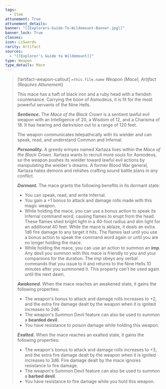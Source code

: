 ```yaml
---
tags:
  - Item
attunement: True
attunement_details: 
banner: "[[Explorers-Guide-To-Wildemount-Banner.jpg]]"
banner_lock: True
classes:
icon: LiSwords
rarity: Artifact
sources:
  - "[[Explorer's Guide to Wildemount]]"
type: Weapon
type_details: Mace
---
```

>[!artifact-weapon-callout] `=this.file.name`
>*Weapon (Mace), Artifact (Requires Attunement)*
>
>This mace has a haft of black iron and a ruby head with a fiendish countenance. Carrying the boon of Asmodeus, it is fit for the most powerful servants of the Nine Hells.
>
>***Sentience.*** The *Mace of the Black Crown* is a sentient lawful evil weapon with an Intelligence of 20, a Wisdom of 12, and a Charisma of 18. It has hearing and darkvision out to a range of 120 feet.
>
>The weapon communicates telepathically with its wielder and can speak, read, and understand Common and Infernal.
>
>***Personality.*** A greedy erinyes named Xartaza lives within the *Mace of the Black Crown*. Xartaza wants to recruit more souls for Asmodeus, so the weapon pushes its wielder toward lawful evil actions by manipulating the wielder's dreams. A former Blood War general, Xartaza hates demons and relishes crafting sound battle plans in any conflict.
>
>***Dormant.*** The mace grants the following benefits in its dormant state:
>
>* You can speak, read, and write Infernal.
>* You gain a +1 bonus to attack and damage rolls made with this magic weapon.
>* While holding the mace, you can use a bonus action to speak its Infernal command word, causing flames to erupt from the head. These flames shed bright light in a 40-foot radius and dim light for an additional 40 feet. While the mace is ablaze, it deals an extra 1d6 fire damage to any target it hits. The flames last until you use a bonus action to speak the command word again or until you are no longer holding the mace.
>* While holding the mace, you can use an action to summon an **imp**. Any devil you summon with this mace is friendly to you and your companions for the duration. The imp obeys any verbal commands that you issue to it and returns to the Nine Hells 10 minutes after you summoned it. This property can't be used again until the next dawn.
>
>***Awakened.*** When the mace reaches an awakened state, it gains the following properties:
>
>* The weapon's bonus to attack and damage rolls increases to +2, and the extra fire damage dealt by the weapon when it is ignited increases to 2d6.
>* The weapon's Summon Devil feature can also be used to summon a **bearded devil**.
>* You have resistance to poison damage while holding this weapon.
>
>***Exalted.*** When the mace reaches an exalted state, it gains the following properties:
>
>* The weapon's bonus to attack and damage rolls increases to +3, and the extra fire damage dealt by the weapon when it is ignited increases to 3d6. Fire damage dealt by the mace ignores resistance to fire damage.
>* The weapon's Summon Devil feature can also be used to summon a **barbed devil**.
>* You have resistance to fire damage while you hold this weapon.
>
>
